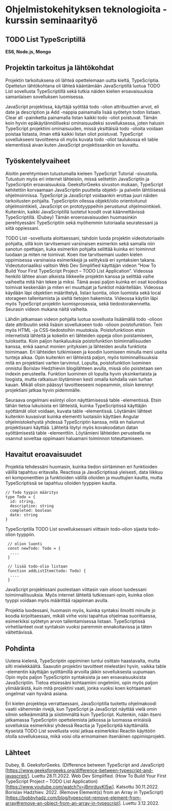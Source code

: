 # Ohjelmistokehityksen teknologioita - kurssin seminaarityö

## TODO List TypeScriptillä 
**ES6, Node.js, Mongo**

## Projektin tarkoitus ja lähtökohdat
Projektin tarkoituksena oli lähteä opettelemaan uutta kieltä, TypeScriptia. Opettelun lähtökohtana oli lähteä kääntämään JavaScriptillä luotua TODO List sovellusta TypeScriptillä sekä tutkia näiden kielien eroavaisuuksia samanlaisen sovelluksen luomisessa. 

JavaScript projektissa, käyttäjä syöttää todo -olion attribuuttien arvot, eli date ja description ja Add -nappia painamalla lisää syötetyn todon listaan. Clear all -painiketta painamalla listan kaikki todo -oliot poistuvat. Tämän koin hyvin epäkäytännölliseksi ominaisuudeksi sovelluksessa, joten halusin TypeScript projektiini ominaisuuden, missä yksittäisiä todo -olioita voidaan poistaa listasta, ilman että kaikki listan oliot poistuvat. TypeScript sovellukseeni tavoitteena oli myös kuvata todo -oliot taulukossa eli table elementissä aivan kuten JavaScript projektissanikin on kuvattu.


## Työskentelyvaiheet 

Aloitin perehtymisen tutustumalla kieleen TypeScript Tutorial -sivustolla. Tutustuin myös eri internet lähteisiin, missä selitettiin JavaScriptin ja TypeScriptin eroavaisuuksia. GeeksforGeeks sivuston mukaan, TypeScript kehitettiin korvaamaan JavaScriptin puutteita objekti- ja palvelin lähtöisessä ohjelmoinnissa. TypeScript ja JavaScript voidaankin erottaa juuri näiden tarkoitusten pohjalta. TypeScriptin ollessa objekti/olio orientoitunut ohjelmointikieli, JavaScript on prototyyppeihin perustunut ohjelmointikieli. Kuitenkin, kaikki JavaScriptillä tuotetut koodit ovat käännettävissä TypeScriptillä. (Dubey) Tämän eroeroavaisuuden huomasinkin perehtyessäni TypeScriptiin sekä myöhemmin tutoriaalia seuratessani ja siitä oppiessani. 


TODO List -sovellusta aloittaessani, tahdoin luoda projektin videotutoriaalin pohjalta, sillä koin tarvitsemani varsinaisen esimerkin sekä samalla niin sanotun opettajan, kuka esimerkin pohjalta selittää kuinka eri toiminnot luodaan ja miten ne toimivat. Koen itse tarvitsemani uuden kielen oppimisessa varsinaisia esimerkkejä ja selityksiä eri syntaksien takana. 
Videotutoriaaliksi valitsin Web Dev Simplified käyttäjän videon ”How To Build Your First TypeScript Project – TODO List Application”. Videossa henkilö lähtee aivan alkeista liikkeelle projektin kanssa ja selittää vaihe vaiheelta mitä hän tekee ja miksi. Tämä avasi paljon kuinka eri osat koodissa toimivat keskenään ja miten eri muuttujat ja funktiot määritellään. Videossa käydään läpi objektien määrittelyä, listan luontia, olion luomista sekä local storageen tallentamista ja sieltä tietojen hakemista. Videossa käytiin läpi myös TypeScript projektin luomisprosessia, sekä tiedostorakennetta. Seurasin videon mukana näitä vaiheita.


Lähdin jatkamaan videon pohjalta luotua sovellusta lisäämällä todo -olioon date attribuutin sekä lisäsin sovellukseen todo -olioon poistofunktion. Tein myös HTML -ja CSS-tiedostoihin muutoksia. Poistofunktioon etsin internetistä lähteitä ja kokeilin eri lähteiden oppeja olion poistamiseen, tuloksetta. Koin paljon hankaluuksia poistofunktion toiminnallisuuden kanssa, enkä saanut monien yrityksien ja lähteiden avulla funktiota toimimaan. Eri lähteiden tutkimiseen ja koodin luomiseen minulla meni useita tunteja aikaa. Opin kuitenkin eri lähteistä paljon, myös toiminnallisuuksia mitä en projektiani varten tarvinnut. Lopulta, poistofunktion luominen onnistui Borislav Hedzhievin blogilähteen avulla, missä olio poistetaan sen indexin perusteella. Funktion luominen oli lopulta hyvin yksinkertaista ja loogista, mutta ratkaisun löytäminen kesti omalla kohdalla vain turhan kauan. Mikäli olisin päässyt tavoitteeseeni nopeammin, olisin kerennyt projektiani jatkaa hyvin pidemmälle. 

Seuraava ongelmani esiintyi olion näyttämisessä table -elementissä. Etsin tähän tietoa lukuisista eri lähteistä, kuinka TypeScriptissä käyttäjän syöttämät oliot voidaan, kuvata table -elementissä. Löytämäni lähteet kuitenkin kuvasivat kuinka elementti luotaisiin käyttäen Angular ohjelmistokehystä yhdessä TypeScriptin kanssa, mitä en halunnut projektissani käyttää. Lähteitä löytyi myös kovakoodatun datan syöttämisestä table -elementtiin. Löytämieni lähteiden perusteella ne osannut soveltaa oppimaani haluamani toiminnon toteuttamiseen. 


## Havaitut eroavaisuudet
Projektia tehdessäni huomasin, kuinka tiedon siirtäminen eri funktioiden välillä tapahtuu eritavalla. Reactissa ja JavaScriptissä yleisesti, data liikkuu eri komponenttien ja funktioiden välillä olioiden ja muuttujien kautta, mutta TypeScriptissä se tapahtuu olioiden tyyppien kautta.

```
// Todo tyypin määritys
type Todo = { 
  id: string,
  description: string
  completed: boolean
  date: string
}
```
TypeScriptilla TODO List sovelluksessani viittasin todo-olion sijasta todo-olion tyyppiin.

```
 // olion luonti 
 const newTodo: Todo = {
  ....
 }
 
 // lisää todo-olio listaan
 function addListItem(todo: Todo) { 
  ....
 }
```

JavaScript projektissani puolestaan viittasin vain olioon luodessani toiminnallisuuksia. Myös internet lähteitä tutkiessani opin, kuinka olion tyyppi voidaan myös määrittää rajapinnan avulla. 

Projektia luodessani, huomasin myös, kuinka syntaksi ilmoitti minulle jo koodia kirjoittaessani, mikäli virhe voisi tapahtua ohjelmaa suorittaessa, esimerkiksi syötetyn arvon tallentamisessa listaan. TypeScriptissä virhetilanteet ovat syntaksin vuoksi paremmin ennakoitavissa ja täten vältettävissä. 


## Pohdinta
Uutena kielenä, TypeScriptin oppiminen tuntui osittain haastavalta, mutta silti mielekkäältä. Saavutin projektini tavoitteet mielestäni hyvin, vaikka table -elementin käyttäjän syöttämillä arvoilla jäikin sovelluksesta uupumaan. Opin myös paljon TypeScriptin syntaksista ja sen eroavaisuuksista JavaScriptiin. Tietoa etsiessäni kohtaamiini ongelmiini, opin myös paljon ylimääräistä, kuin mitä projektini vaati, jonka vuoksi koen kohtaamani ongelmat vain hyvänä asiana. 

Eri kielen projekteja verrattaessani, JavaScriptilla tuotettu ohjelmakoodi vaatii vähemmän rivejä, kun TypeScript ja JavaScript näyttää vielä omin silmin selkeämmältä ja siistimmältä kuin TypeScript. Kuitenkin, nään itseni jatkamassa TypeScriptin opettelemista jatkossa ja luomassa erinäisiä sovelluksia esimerkiksi yhdessä Reactia ja TypeScriptiä käyttämällä. Kyseistä TODO List sovellusta voisi jatkaa esimerkiksi Reactin käyttöön otolla sovelluksessa, mikä voisi olla erinomainen itsenäinen oppimisprojekti. 


## Lähteet
Dubey, B. GeeksforGeeks. (Difference between TypeScript and JavaScript)[https://www.geeksforgeeks.org/difference-between-typescript-and-javascript/]. Luettu 28.11.2022.
Web Dev Simplified. (How To Build Your First TypeScript Project – TODO List Application)[https://www.youtube.com/watch?v=jBmrduvKl5w]. Katsottu 30.11.2022.
Borislav Hadzhiev. 2022. (Remove Element(s) from an Array in TypeScript)[https://bobbyhadz.com/blog/typescript-remove-element-from-array#remove-an-object-from-an-array-in-typescript]. Luettu 3.12.2022. 


